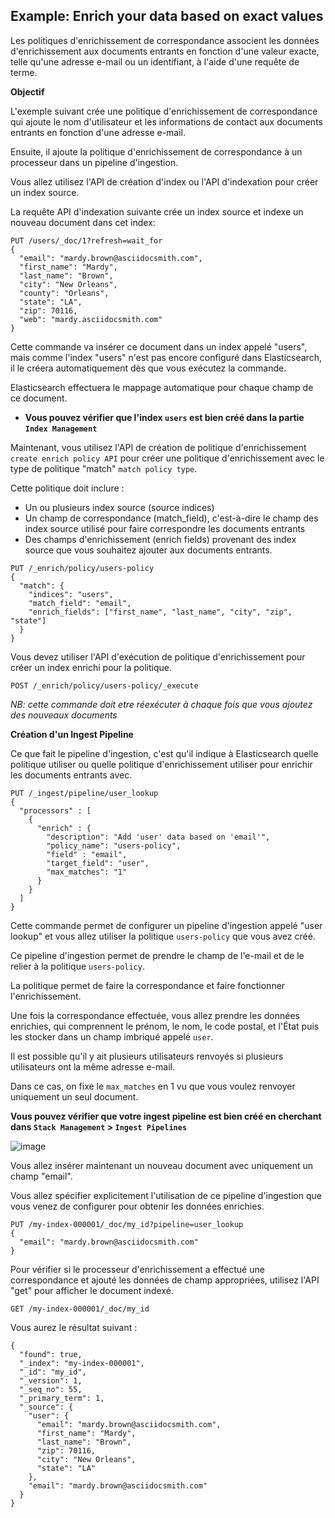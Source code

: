 ## Example: Enrich your data based on exact values

Les politiques d'enrichissement de correspondance associent les données d'enrichissement aux documents entrants en fonction d'une valeur exacte, telle qu'une adresse e-mail ou un identifiant, à l'aide d'une requête de terme.

**Objectif**

L'exemple suivant crée une politique d'enrichissement de correspondance qui ajoute le nom d'utilisateur et les informations de contact aux documents entrants en fonction d'une adresse e-mail.

Ensuite, il ajoute la politique d'enrichissement de correspondance à un processeur dans un pipeline d'ingestion.

Vous allez utilisez l'API de création d'index ou l'API d'indexation pour créer un index source.

La requête API d'indexation suivante crée un index source et indexe un nouveau document dans cet index: 

```
PUT /users/_doc/1?refresh=wait_for
{
  "email": "mardy.brown@asciidocsmith.com",
  "first_name": "Mardy",
  "last_name": "Brown",
  "city": "New Orleans",
  "county": "Orleans",
  "state": "LA",
  "zip": 70116,
  "web": "mardy.asciidocsmith.com"
}

```

Cette commande va insérer ce document dans un index appelé "users", mais comme l'index "users" n'est pas encore configuré dans Elasticsearch, il le créera automatiquement dès que vous exécutez la commande. 

Elasticsearch effectuera le mappage automatique pour chaque champ de ce document. 

- **Vous pouvez vérifier que l'index `users` est bien créé dans la partie `Index Management`**

Maintenant, vous utilisez l'API de création de politique d'enrichissement `create enrich policy API` pour créer une politique d'enrichissement avec le type de politique "match" `match policy type`. 

Cette politique doit inclure :

- Un ou plusieurs index source (source indices)
- Un champ de correspondance (match_field), c'est-à-dire le champ des index source utilisé pour faire correspondre les documents entrants
- Des champs d'enrichissement (enrich fields) provenant des index source que vous souhaitez ajouter aux documents entrants.

```
PUT /_enrich/policy/users-policy
{
  "match": {
    "indices": "users",
    "match_field": "email",
    "enrich_fields": ["first_name", "last_name", "city", "zip", "state"]
  }
}
```

Vous devez utiliser l'API d'exécution de politique d'enrichissement pour créer un index enrichi pour la politique. 

```
POST /_enrich/policy/users-policy/_execute
```

*NB: cette commande doit etre réexécuter à chaque fois que vous ajoutez des nouveaux documents*

**Création d'un Ingest Pipeline**

Ce que fait le pipeline d'ingestion, c'est qu'il indique à Elasticsearch quelle politique utiliser ou quelle politique d'enrichissement utiliser pour enrichir les documents entrants avec.

```
PUT /_ingest/pipeline/user_lookup
{
  "processors" : [
    {
      "enrich" : {
        "description": "Add 'user' data based on 'email'",
        "policy_name": "users-policy",
        "field" : "email",
        "target_field": "user",
        "max_matches": "1"
      }
    }
  ]
}
```
Cette commande permet de configurer un pipeline d'ingestion appelé "user lookup" et vous allez utiliser la politique `users-policy` que vous avez créé. 

Ce pipeline d'ingestion permet de prendre le champ de l'e-mail et de le relier à la politique `users-policy`. 

La politique permet de faire la correspondance et faire fonctionner l'enrichissement.

Une fois la correspondance effectuée, vous allez prendre les données enrichies, qui comprennent le prénom, le nom, le code postal, et l'État puis les stocker dans un champ imbriqué appelé `user`. 

Il est possible qu'il y ait plusieurs utilisateurs renvoyés si plusieurs utilisateurs ont la même adresse e-mail. 

Dans ce cas, on fixe le `max_matches` en 1 vu que vous voulez renvoyer uniquement un seul document.

**Vous pouvez vérifier que votre ingest pipeline est bien créé en cherchant dans `Stack Management` > `Ingest Pipelines`**


![image](https://user-images.githubusercontent.com/123748177/234878411-02555fa6-36c6-492d-81b3-d72c94542d45.png)

Vous allez insérer maintenant un nouveau document avec uniquement un champ "email". 

Vous allez spécifier explicitement l'utilisation de ce pipeline d'ingestion que vous venez de configurer pour obtenir les données enrichies. 

```
PUT /my-index-000001/_doc/my_id?pipeline=user_lookup
{
  "email": "mardy.brown@asciidocsmith.com"
}
```

Pour vérifier si le processeur d'enrichissement a effectué une correspondance et ajouté les données de champ appropriées, utilisez l'API "get" pour afficher le document indexé.

```
GET /my-index-000001/_doc/my_id
```
Vous aurez le résultat suivant :

```
{
  "found": true,
  "_index": "my-index-000001",
  "_id": "my_id",
  "_version": 1,
  "_seq_no": 55,
  "_primary_term": 1,
  "_source": {
    "user": {
      "email": "mardy.brown@asciidocsmith.com",
      "first_name": "Mardy",
      "last_name": "Brown",
      "zip": 70116,
      "city": "New Orleans",
      "state": "LA"
    },
    "email": "mardy.brown@asciidocsmith.com"
  }
}
```

